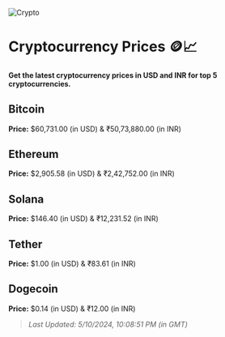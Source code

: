 
![Crypto](https://www.techguide.com.au/wp-content/uploads/2020/11/crypto3.jpeg)

# Cryptocurrency Prices 🪙📈

#### Get the latest cryptocurrency prices in USD and INR for top 5 cryptocurrencies.

## Bitcoin

**Price:** $60,731.00 (in USD) & ₹50,73,880.00 (in INR)

## Ethereum

**Price:** $2,905.58 (in USD) & ₹2,42,752.00 (in INR)

## Solana

**Price:** $146.40 (in USD) & ₹12,231.52 (in INR)

## Tether

**Price:** $1.00 (in USD) & ₹83.61 (in INR)

## Dogecoin

**Price:** $0.14 (in USD) & ₹12.00 (in INR)

> _Last Updated: 5/10/2024, 10:08:51 PM (in GMT)_
